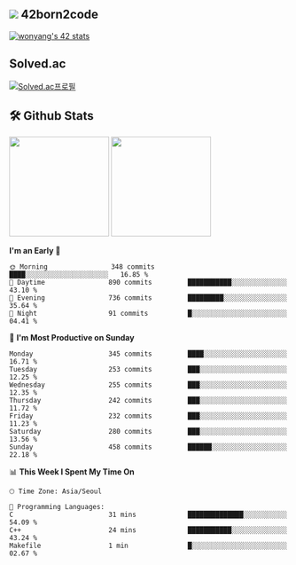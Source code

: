 
## <img src="https://img.shields.io/badge/-000000?style=flat&logo=42&logoColor=white"> 42born2code
[![wonyang's 42 stats](https://badge42.vercel.app/api/v2/cl5nhe5b6007809kydha7ht42/stats?cursusId=21&coalitionId=88)](https://profile.intra.42.fr/users/wonyang)

## Solved.ac
[![Solved.ac프로필](http://mazassumnida.wtf/api/v2/generate_badge?boj=bennyws)](https://solved.ac/bennyws)

## 🛠️ Github Stats
<p>
  <img height="180em" src="https://github-readme-stats-veggie-garden.vercel.app/api?username=gemstoneyang&show_icons=true&include_all_commits=true&bg_color=30,e96443,904e95&title_color=fff&text_color=fff">
  <img height="180em" src="https://github-readme-stats-veggie-garden.vercel.app/api/top-langs/?username=gemstoneyang&layout=compact&bg_color=30,e96443,904e95&title_color=fff&text_color=fff">
</p>

<!--START_SECTION:waka-->
**I'm an Early 🐤** 

```text
🌞 Morning                348 commits         ████░░░░░░░░░░░░░░░░░░░░░   16.85 % 
🌆 Daytime                890 commits         ███████████░░░░░░░░░░░░░░   43.10 % 
🌃 Evening                736 commits         █████████░░░░░░░░░░░░░░░░   35.64 % 
🌙 Night                  91 commits          █░░░░░░░░░░░░░░░░░░░░░░░░   04.41 % 
```
📅 **I'm Most Productive on Sunday** 

```text
Monday                   345 commits         ████░░░░░░░░░░░░░░░░░░░░░   16.71 % 
Tuesday                  253 commits         ███░░░░░░░░░░░░░░░░░░░░░░   12.25 % 
Wednesday                255 commits         ███░░░░░░░░░░░░░░░░░░░░░░   12.35 % 
Thursday                 242 commits         ███░░░░░░░░░░░░░░░░░░░░░░   11.72 % 
Friday                   232 commits         ███░░░░░░░░░░░░░░░░░░░░░░   11.23 % 
Saturday                 280 commits         ███░░░░░░░░░░░░░░░░░░░░░░   13.56 % 
Sunday                   458 commits         ██████░░░░░░░░░░░░░░░░░░░   22.18 % 
```


📊 **This Week I Spent My Time On** 

```text
🕑︎ Time Zone: Asia/Seoul

💬 Programming Languages: 
C                        31 mins             ██████████████░░░░░░░░░░░   54.09 % 
C++                      24 mins             ███████████░░░░░░░░░░░░░░   43.24 % 
Makefile                 1 min               █░░░░░░░░░░░░░░░░░░░░░░░░   02.67 % 
```


<!--END_SECTION:waka-->
